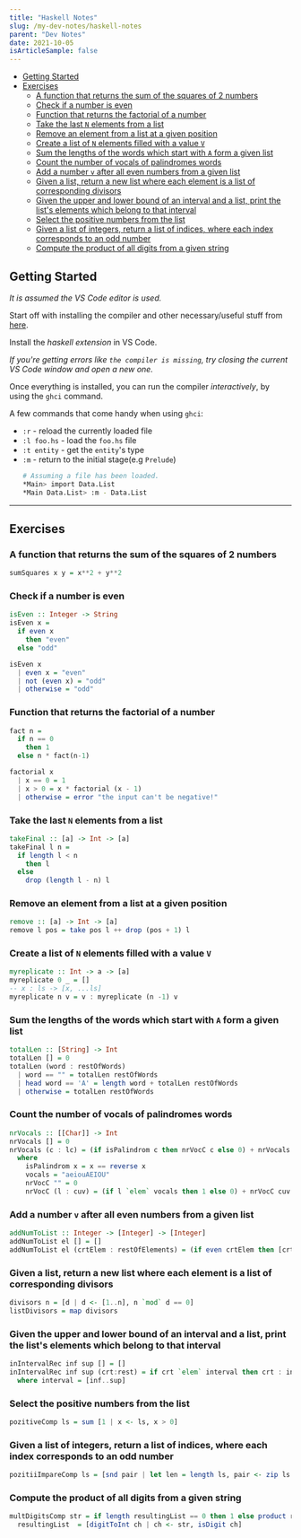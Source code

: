 ```yaml
---
title: "Haskell Notes"
slug: /my-dev-notes/haskell-notes
parent: "Dev Notes"
date: 2021-10-05
isArticleSample: false
---
```


- [Getting Started](#getting-started)
- [Exercises](#exercises)
  - [A function that returns the sum of the squares of 2 numbers](#a-function-that-returns-the-sum-of-the-squares-of-2-numbers)
  - [Check if a number is even](#check-if-a-number-is-even)
  - [Function that returns the factorial of a number](#function-that-returns-the-factorial-of-a-number)
  - [Take the last `N` elements from a list](#take-the-last-n-elements-from-a-list)
  - [Remove an element from a list at a given position](#remove-an-element-from-a-list-at-a-given-position)
  - [Create a list of `N` elements filled with a value `V`](#create-a-list-of-n-elements-filled-with-a-value-v)
  - [Sum the lengths of the words which start with `A` form a given list](#sum-the-lengths-of-the-words-which-start-with-a-form-a-given-list)
  - [Count the number of vocals of palindromes words](#count-the-number-of-vocals-of-palindromes-words)
  - [Add a number `v` after all even numbers from a given list](#add-a-number-v-after-all-even-numbers-from-a-given-list)
  - [Given a list, return a new list where each element is a list of corresponding divisors](#given-a-list-return-a-new-list-where-each-element-is-a-list-of-corresponding-divisors)
  - [Given the upper and lower bound of an interval and a list, print the list's elements which belong to that interval](#given-the-upper-and-lower-bound-of-an-interval-and-a-list-print-the-lists-elements-which-belong-to-that-interval)
  - [Select the positive numbers from the list](#select-the-positive-numbers-from-the-list)
  - [Given a list of integers, return a list of indices, where each index corresponds to an odd number](#given-a-list-of-integers-return-a-list-of-indices-where-each-index-corresponds-to-an-odd-number)
  - [Compute the product of all digits from a given string](#compute-the-product-of-all-digits-from-a-given-string)

## Getting Started

*It is assumed the VS Code editor is used.*

Start off with installing the compiler and other necessary/useful stuff from [here](https://www.haskell.org/ghcup/).

Install the *haskell extension* in VS Code.

*If you're getting errors like `the compiler is missing`, try closing the current VS Code window and open a new one.*

Once everything is installed, you can run the compiler *interactively*, by using the `ghci` command.

A few commands that come handy when using `ghci`:

* `:r` - reload the currently loaded file
* `:l foo.hs` - load the `foo.hs` file
* `:t entity` - get the `entity`'s type
* `:m` - return to the initial stage(e.g `Prelude`)
  ```bash
  # Assuming a file has been loaded.
  *Main> import Data.List
  *Main Data.List> :m - Data.List 
  ```

---

## Exercises

### A function that returns the sum of the squares of 2 numbers

```haskell
sumSquares x y = x**2 + y**2
```

### Check if a number is even

```hs
isEven :: Integer -> String
isEven x =
  if even x
    then "even"
  else "odd"
```

```hs
isEven x
  | even x = "even"
  | not (even x) = "odd"
  | otherwise = "odd"
```

### Function that returns the factorial of a number

```hs
fact n =
  if n == 0
    then 1
  else n * fact(n-1)
```

```hs
factorial x
  | x == 0 = 1
  | x > 0 = x * factorial (x - 1)
  | otherwise = error "the input can't be negative!"
```

### Take the last `N` elements from a list

```hs
takeFinal :: [a] -> Int -> [a]
takeFinal l n =
  if length l < n
    then l
  else
    drop (length l - n) l
```

### Remove an element from a list at a given position

```hs
remove :: [a] -> Int -> [a]
remove l pos = take pos l ++ drop (pos + 1) l
```

### Create a list of `N` elements filled with a value `V`

```hs
myreplicate :: Int -> a -> [a]
myreplicate 0 _ = []
-- x : ls -> [x, ...ls]
myreplicate n v = v : myreplicate (n -1) v
```

### Sum the lengths of the words which start with `A` form a given list

```hs
totalLen :: [String] -> Int
totalLen [] = 0
totalLen (word : restOfWords)
  | word == "" = totalLen restOfWords
  | head word == 'A' = length word + totalLen restOfWords
  | otherwise = totalLen restOfWords
```

### Count the number of vocals of palindromes words

```hs
nrVocals :: [[Char]] -> Int
nrVocals [] = 0
nrVocals (c : lc) = (if isPalindrom c then nrVocC c else 0) + nrVocals lc
  where
    isPalindrom x = x == reverse x
    vocals = "aeiouAEIOU"
    nrVocC "" = 0
    nrVocC (l : cuv) = (if l `elem` vocals then 1 else 0) + nrVocC cuv
```

### Add a number `v` after all even numbers from a given list

```hs
addNumToList :: Integer -> [Integer] -> [Integer]
addNumToList el [] = []
addNumToList el (crtElem : restOfElements) = (if even crtElem then [crtElem, el] else [crtElem]) ++ addNumToList el restOfElements
```

### Given a list, return a new list where each element is a list of corresponding divisors

```hs
divisors n = [d | d <- [1..n], n `mod` d == 0]
listDivisors = map divisors
```

### Given the upper and lower bound of an interval and a list, print the list's elements which belong to that interval

```hs
inIntervalRec inf sup [] = []
inIntervalRec inf sup (crt:rest) = if crt `elem` interval then crt : inIntervalRec inf sup rest else inIntervalRec inf sup rest
  where interval = [inf..sup]
```

### Select the positive numbers from the list

```hs
pozitiveComp ls = sum [1 | x <- ls, x > 0]
```

### Given a list of integers, return a list of indices, where each index corresponds to an odd number

```hs
pozitiiImpareComp ls = [snd pair | let len = length ls, pair <- zip ls [0 .. len - 1], odd (fst pair)]
```

### Compute the product of all digits from a given string

```hs
multDigitsComp str = if length resultingList == 0 then 1 else product resultingList where
  resultingList  = [digitToInt ch | ch <- str, isDigit ch]
```